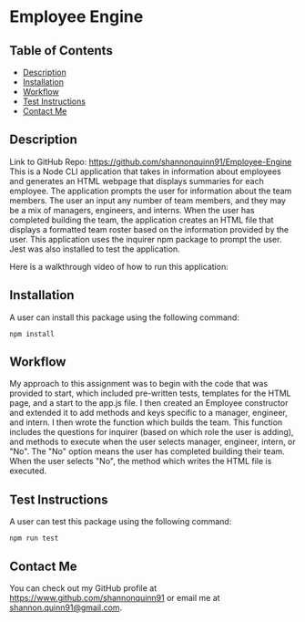 # Employee Engine
  ## Table of Contents
  - [Description](#description)
  - [Installation](#installation)
  - [Workflow](#workflow)
  - [Test Instructions](#test-instructions)
  - [Contact Me](#contact-me)

  ## Description
  Link to GitHub Repo: https://github.com/shannonquinn91/Employee-Engine
  This is a Node CLI application that takes in information about employees and generates an HTML webpage that displays summaries for each employee. The application prompts the user for information about the team members. The user an input any number of team members, and they may be a mix of managers, engineers, and interns. When the user has completed building the team, the application creates an HTML file that displays a formatted team roster based on the information provided by the user. This application uses the inquirer npm package to prompt the user. Jest was also installed to test the application.     

  Here is a walkthrough video of how to run this application:
  

  ## Installation
  A user can install this package using the following command:
  ```
  npm install
  ```
  

  ## Workflow
  My approach to this assignment was to begin with the code that was provided to start, which included pre-written tests, templates for the HTML page, and a start to the app.js file. I then created an Employee constructor and extended it to add methods and keys specific to a manager, engineer, and intern. I then wrote the function which builds the team. This function includes the questions for inquirer (based on which role the user is adding), and methods to execute when the user selects manager, engineer, intern, or "No". The "No" option means the user has completed building their team. When the user selects "No", the method which writes the HTML file is executed.

  

  ## Test Instructions
  A user can test this package using the following command:
  ```
  npm run test
  ```
  
  
  ## Contact Me
  You can check out my GitHub profile at https://www.github.com/shannonquinn91 or email me at shannon.quinn91@gmail.com.
  